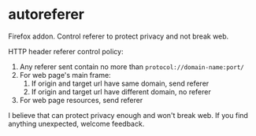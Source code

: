 # autoreferer
Firefox addon. Control referer to protect privacy and not break web.

HTTP header referer control policy:
1. Any referer sent contain no more than `protocol://domain-name:port/`
1. For web page's main frame:
    1) If origin and target url have same domain, send referer
    2) If origin and target url have different domain, no referer
1. For web page resources, send referer

I believe that can protect privacy enough and won't break web. If you find anything unexpected, welcome feedback.
